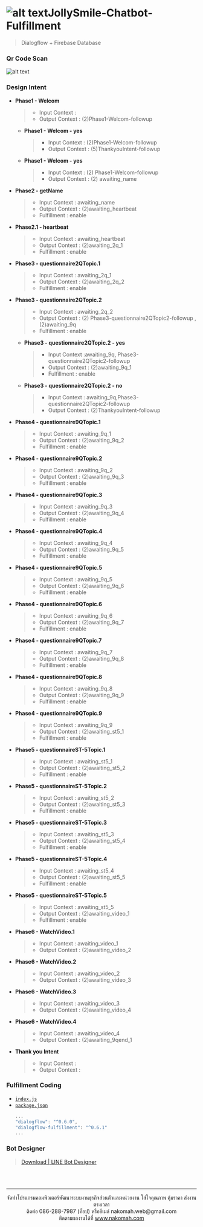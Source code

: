 # ![alt text](https://firebasestorage.googleapis.com/v0/b/doctorstrainagent-uivoaw.appspot.com/o/chatbot-jollysmiles%2Fchatbot-icon-github.png?alt=media&token=57a0cfc5-f61a-4d89-9d1a-f3113e431a09)JollySmile-Chatbot-Fulfillment
> Dialogflow + Firebase Database
### Qr Code Scan
![alt text](https://firebasestorage.googleapis.com/v0/b/doctorstrainagent-uivoaw.appspot.com/o/chatbot-jollysmiles%2FbotQrcode.png?alt=media&token=295dd722-e2b1-44e1-824e-4dddb4183562)

### Design Intent
- **Phase1 - Welcom**
	> - Input Context : 
	> - Output Context  : (2)Phase1-Welcom-followup
    - **Phase1 - Welcom - yes**
        > - Input Context : (2)Phase1-Welcom-followup
        > - Output Context : (5)ThankyouIntent-followup 
    - **Phase1 - Welcom - yes**
        > - Input Context : (2) Phase1-Welcom-followup
        > - Output Context : (2) awaiting_name
- **Phase2 - getName**
	> - Input Context : awaiting_name
	> - Output Context : (2)awaiting_heartbeat
	> - Fulfillment : enable
- **Phase2.1 - heartbeat**
	> - Input Context : awaiting_heartbeat
	> - Output Context : (2)awaiting_2q_1
	> - Fulfillment : enable
- **Phase3 - questionnaire2QTopic.1**
	> - Input Context : awaiting_2q_1
	> - Output Context : (2)awaiting_2q_2
	> - Fulfillment : enable
- **Phase3 - questionnaire2QTopic.2**
	> - Input Context : awaiting_2q_2
	> - Output Context : (2) Phase3-questionnaire2QTopic2-followup , (2)awaiting_9q
    > - Fulfillment : enable
	- **Phase3 - questionnaire2QTopic.2 - yes**
		> - Input Context :awaiting_9q, Phase3-questionnaire2QTopic2-followup
		> - Output Context : (2)awaiting_9q_1
		> - Fulfillment : enable
	- **Phase3 - questionnaire2QTopic.2 - no**
		> - Input Context : awaiting_9q,Phase3-questionnaire2QTopic2-followup
		> - Output Context : (2)ThankyouIntent-followup
- **Phase4 - questionnaire9QTopic.1**
	> - Input Context : awaiting_9q_1
	> - Output Context : (2)awaiting_9q_2
    > - Fulfillment : enable
- **Phase4 - questionnaire9QTopic.2**
	> - Input Context : awaiting_9q_2
	> - Output Context : (2)awaiting_9q_3
	> - Fulfillment : enable
- **Phase4 - questionnaire9QTopic.3**
	> - Input Context : awaiting_9q_3
	> - Output Context : (2)awaiting_9q_4
    > - Fulfillment : enable
- **Phase4 - questionnaire9QTopic.4**
	> - Input Context : awaiting_9q_4
	> - Output Context : (2)awaiting_9q_5
    > - Fulfillment : enable
- **Phase4 - questionnaire9QTopic.5**
	> - Input Context : awaiting_9q_5
	> - Output Context : (2)awaiting_9q_6
	> - Fulfillment : enable
- **Phase4 - questionnaire9QTopic.6**
	> - Input Context : awaiting_9q_6
	> - Output Context : (2)awaiting_9q_7
	> - Fulfillment : enable
- **Phase4 - questionnaire9QTopic.7**
	> - Input Context : awaiting_9q_7
	> - Output Context : (2)awaiting_9q_8
	> - Fulfillment : enable
- **Phase4 - questionnaire9QTopic.8**
	> - Input Context : awaiting_9q_8
	> - Output Context : (2)awaiting_9q_9
    > - Fulfillment : enable
- **Phase4 - questionnaire9QTopic.9**
	> - Input Context : awaiting_9q_9
	> - Output Context : (2)awaiting_st5_1
	> - Fulfillment : enable
- **Phase5 - questionnaireST-5Topic.1**
	> - Input Context : awaiting_st5_1
	> - Output Context : (2)awaiting_st5_2
	> - Fulfillment : enable
- **Phase5 - questionnaireST-5Topic.2**
	> - Input Context : awaiting_st5_2
	> - Output Context : (2)awaiting_st5_3
	> - Fulfillment : enable
- **Phase5 - questionnaireST-5Topic.3**
	> - Input Context : awaiting_st5_3
	> - Output Context : (2)awaiting_st5_4
	> - Fulfillment : enable
- **Phase5 - questionnaireST-5Topic.4**
	> - Input Context : awaiting_st5_4
	> - Output Context : (2)awaiting_st5_5
	> - Fulfillment : enable
- **Phase5 - questionnaireST-5Topic.5**
	> - Input Context : awaiting_st5_5
	> - Output Context : (2)awaiting_video_1
	> - Fulfillment : enable
- **Phase6 - WatchVideo.1**
	> - Input Context : awaiting_video_1
	> - Output Context : (2)awaiting_video_2
- **Phase6 - WatchVideo.2**
	> - Input Context : awaiting_video_2
	> - Output Context : (2)awaiting_video_3
- **Phase6 - WatchVideo.3**
	> - Input Context : awaiting_video_3
	> - Output Context : (2)awaiting_video_4
- **Phase6 - WatchVideo.4**
	> - Input Context : awaiting_video_4
	> - Output Context : (2)awaiting_9qend_1
- **Thank you Intent**
	> - Input Context : 
	> - Output Context : 

### Fulfillment Coding
- [`index.js`](index.js) 
- [`package.json`](package.json)
    ```javascript 
    ...
    "dialogflow": "^0.6.0",
    "dialogflow-fulfillment": "^0.6.1"
    ...
    ```
### Bot Designer
> [Download | LINE Bot Designer](https://developers.line.biz/en/services/bot-designer/)

<br>
<br>

---
<p align="center"> จัดทำโปรแกรมคอมพิวเตอร์พัฒนาระบบงานธุรกิจส่วนตัวและหน่วยงาน ใส่ใจคุณภาพ คุ้มราคา ส่งงานตรงเวลา<br>ติดต่อ 086-288-7987 (ท็อป) หรืออีเมล์    nakomah.web@gmail.com<br>ติดตามผลงานได้ที่ <a href="https://nakomah.com" target="_blank">www.nakomah.com</a></p>

